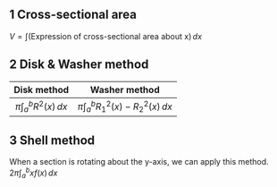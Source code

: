 ## 1 Cross-sectional area
$V=\displaystyle\int{(\text{Expression of cross-sectional area about x})\,dx}$

## 2 Disk & Washer method
|        Disk method        |            Washer method             |
| :-----------------------: | :----------------------------------: |
| $\pi\int_a^b{R^2(x)\,dx}$ | $\pi\int_a^b{R_1^2(x)-R_2^2(x)\,dx}$ |

## 3 Shell method
When a section is rotating about the y-axis, we can apply this method. 
$\displaystyle 2\pi\int_a^b{xf(x)\,dx}$
